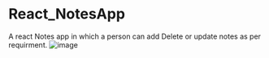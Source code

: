 # React_NotesApp
A react Notes app in which a person can add Delete or update notes as per requirment.
![image](https://user-images.githubusercontent.com/91217295/162778244-dde2aa62-c055-4805-85f3-68f732a22995.png)
